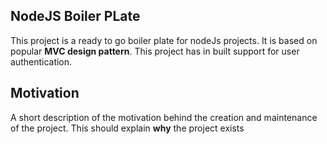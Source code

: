 ## NodeJS Boiler PLate
This project is a ready to go boiler plate for nodeJs projects. It is based on popular **MVC design pattern**. This project has in built support for user authentication.

## Motivation
A short description of the motivation behind the creation and maintenance of the project. This should explain **why** the project exists